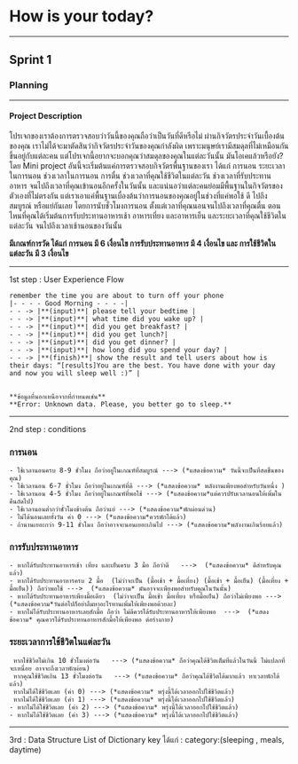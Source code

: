 # How is your today?
---

## Sprint 1


### Planning
---
#### Project Description
  โปรเจกของเราต้องการตรวจสอบว่าวันนี้ของคุณถือว่าเป็นวันที่ดีหรือไม่ ผ่านกิจวัตรประจำวันเบื้องต้นของคุณ เราไม่ได้จะมาตัดสินว่ากิจวัตรประจำวันของคุณกำลังผิด เพราะมนุษย์เรามีสมดุลที่ไม่เหมือนกัน ขึ้นอยู่กับแต่ละคน แต่โปรเจกนี้อยากจะบอกคุณว่าสมดุลของคุณในแต่ละวันนั้น มันโอเคแล้วหรือยัง? 
	โดย Mini project อันนี้จะเริ่มต้นแค่การตรวจสอบกิจวัตรพื้นฐานของเรา ได้แก่ การนอน ระยะเวลาในการนอน ช่วงเวลาในการนอน การตื่น ช่วงเวลาที่คุณใช้ชีวิตในแต่ละวัน ช่วงเวลาที่รับประทานอาหาร จนไปถึงเวลาที่คุณเข้านอนอีกครั้งในวันนั้น และแน่นอว่าแต่ละคนย่อมมีพื้นฐานในกิจวัตรของตัวเองที่ไม่ตรงกัน แต่เราเอาแค่พื้นฐานเบื่องต้นว่าการนอนของคุณอยู่ในช่วงที่แค่พอใช้ ดี ไปถึงสมบูรณ์ หรือแย่กันเลย โดยการนับชั่วโมงการนอน ตั้งแต่เวลาที่คุณนอนจนไปถึงเวลาที่คุณตื่น ตอนไหนที่คุณได้เริ่มต้นการรับประทานอาหารเช้า อาหารเที่ยง และอาหารเย็น และระยะเวลาที่คุณใช้ชีวิตในแต่ละวัน จนไปถึงเวลาเช้านอนของวันนั้น

**มีเกณฑ์การวัด ได้แก่ การนอน มี 6 เงื่อนไข การรับประทานอาหาร มี 4 เงื่อนไข และ การใช้ชีวิตในแต่ละวัน มี 3 เงื่อนไข**

---
1st step : User Experience Flow

	remember the time you are about to turn off your phone 
	|- - - - Good Morning - - - -|
	- - -> |**(input)**| please tell your bedtime |  
	- - -> |**(input)**| what time did you wake up? |
	- - -> |**(input)**| did you get breakfast? |
	- - -> |**(input)**| did you get lunch?|
	- - -> |**(input)**| did you get dinner? |
	- - -> |**(input)**| how long did you spend your day? |
	- - -> |**(finish)**| show the result and tell users about how is their days: “[results]You are the best. You have done with your day and now you will sleep well :)” |
	

	**ข้อมูลที่นอกเหนือจากที่กำหนดเช่น**
	**Error: Unknown data. Please, you better go to sleep.**
---
2nd step :  conditions

### การนอน
	- ใช้เวลานอนครบ 8-9 ชั่วโมง ถือว่าอยู่ในเกณฑ์ที่สมบูรณ์ ---> (*แสดงข้อความ* วันนี้จะเป็นที่สดชื่นของคุณ)
	- ใช้เวลานอน 6-7 ชั่วโมง ถือว่าอยู่ในเกณฑ์ที่ดี ---> (*แสดงข้อความ* พลังงานเพียงพอสำหรับวันหนึ่ง )
	- ใช้เวลานอน 4-5 ชั่วโมง ถือว่าอยู่ในเกณฑ์ที่พอใช้ ---> (*แสดงข้อความ*แต่ควรปรับเวลานอนให้เพิ่มในคืนถัดไป)
	- ใช้เวลานอนต่ำกว่าชั่วโมงข้างต้น ถือว่าแย่ ---> (*แสดงข้อความ*พักผ่อนด่วน)
	- ไม่ได้นอนเลยทั้งวัน ค่า 0 ---> (*แสดงข้อความ*ควรพักได้แล้ว)
	- ถ้านานเยอะกว่า 9-11 ชั่วโมง ถือว่าอาจจะนอนเยอะเกินไป ---> (*แสดงข้อความ*พลังงานเกินร้อยแล้ว)

### การรับประทานอาหาร
	- หากได้รับประทานอาหารเช้า เที่ยง และเย็นครบ 3 มื้อ ถือว่าดี   --->  (*แสดงข้อความ* ดีสำหรับคุณแล้ว)
	- หากได้รับประทานอาหารครบ 2 มื้อ  (ไม่ว่าจะเป็น (มื้อเช้า + มื้อเที่ยง) (มื้อเช้า + มื้อเย็น) (มื้อเที่ยง + มื้อเย็น)) ถือว่าพอใช้ --->  (*แสดงข้อความ* มันอาจจะเพียงพอสำหรับคุณในวันนั้น)
	- หากได้รับประทานอาหารเพียงมื้อเดียว  (ไม่ว่าจะเป็น มื้อเช้า มื้อเที่ยง หรือมื้อเย็น) ถือว่าไม่เพียงพอ --->  (*แสดงข้อความ*วันต่อไปก็อย่าลืมหาอะไรทานเพิ่มให้เพียงพอด้วยละ)
	- หากไม่ได้รับประทานอาหารเลยสักมื้อ ถือว่า ไม่ดีควรได้รับประทานอาหารให้เพียงพอ  --->  (*แสดงข้อความ* คุณควรได้รับประทานอาหารสักมื้อให้เพียงพอ ต่อร่างกาย)
	
### ระยะเวลาการใช้ชีวิตในแต่ละวัน
	 หากใช้ชีวิตไม่เกิน 10 ชั่วโมงต่อวัน   ---> (*แสดงข้อความ* ถือว่าคุณได้ชีวิตเต็มที่แล้วในวันนี้ ไม่แปลกที่จะเหนื่อย อาจจะถึงเวลาพักผ่อน)
	 หากคุณใช้ชีวิตเกิน 13 ชั่วโมงต่อวัน   ---> (*แสดงข้อความ* ถือว่าคุณได้ชีวิตได้มากแล้ว หาเวลาพักได้แล้ว)
	 หากไม่ได้ใช้ชีวิตเลย (ค่า 0) ---> (*แสดงข้อความ* พรุ่งนี้ได้เวลาออกไปใช้ชีวิตแล้ว)
	 หากไม่ได้ใช้ชีวิตเลย (ค่า 1) ---> (*แสดงข้อความ* พรุ่งนี้ได้เวลาออกไปใช้ชีวิตแล้ว)
	- หากไม่ได้ใช้ชีวิตเลย (ค่า 2) ---> (*แสดงข้อความ* พรุ่งนี้ได้เวลาออกไปใช้ชีวิตแล้ว)
	- หากไม่ได้ใช้ชีวิตเลย (ค่า 3) ---> (*แสดงข้อความ* พรุ่งนี้ได้เวลาออกไปใช้ชีวิตแล้ว)
---
3rd : Data Structure 
List of Dictionary key ได้แก่ : category:(sleeping , meals, daytime)
